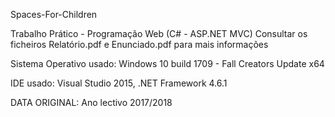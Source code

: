Spaces-For-Children

Trabalho Prático - Programação Web (C# - ASP.NET MVC) Consultar os ficheiros Relatório.pdf e Enunciado.pdf para mais informações

Sistema Operativo usado: Windows 10 build 1709 - Fall Creators Update x64

IDE usado: Visual Studio 2015, .NET Framework 4.6.1

DATA ORIGINAL: Ano lectivo 2017/2018
